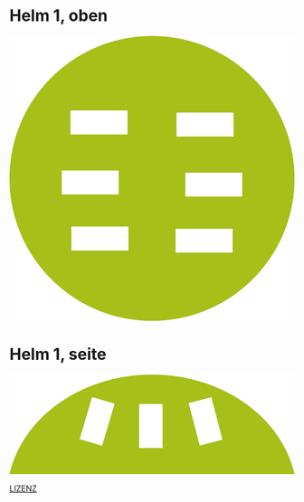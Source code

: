 # Helm 1, oben

![Helm1 oben](Helm1_oben.png)

# Helm 1, seite
![Helm1 seite](Helm1_seite.png)

[LIZENZ](LICENSE)
